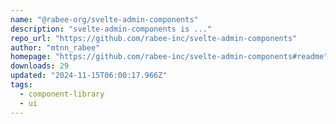 ```yaml
---
name: "@rabee-org/svelte-admin-components"
description: "svelte-admin-components is ..."
repo_url: "https://github.com/rabee-inc/svelte-admin-components"
author: "mtnn_rabee"
homepage: "https://github.com/rabee-inc/svelte-admin-components#readme"
downloads: 29
updated: "2024-11-15T06:00:17.966Z"
tags: 
  - component-library
  - ui
---
```

